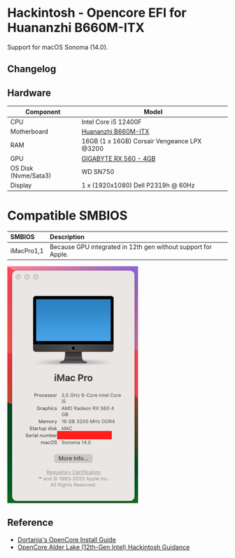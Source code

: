 # Hackintosh - Opencore EFI for Huananzhi B660M-ITX

Support for macOS Sonoma (14.0).

## Changelog

## Hardware

| **Component**        | **Model**                                                                                   |
| -------------------- | ------------------------------------------------------------------------------------------- |
| CPU                  | Intel Core i5 12400F                                                                        |
| Motherboard          | [Huananzhi B660M-ITX](http://www.huananzhi.com/en/more.php?lm=10&id=640)                    |
| RAM                  | 16GB (1 x 16GB) Corsair Vengeance LPX @3200                                                 |
| GPU                  | [GIGABYTE RX 560 - 4GB](https://www.gigabyte.com/vn/Graphics-Card/GV-RX560OC-4GD-rev-10#kf) |
| OS Disk (Nvme/Sata3) | WD SN750                                                                                    |
| Display              | 1 x (1920x1080) Dell P2319h @ 60Hz                                                          |

# Compatible SMBIOS

| SMBIOS     | Description                                                   |
| :--------- | :------------------------------------------------------------ |
| iMacPro1,1 | Because GPU integrated in 12th gen without support for Apple. |

![Sonoma](./doc/images/sonoma.png)

## Reference

- [Dortania's OpenCore Install Guide](https://dortania.github.io/OpenCore-Install-Guide/)
- [OpenCore Alder Lake (12th-Gen Intel) Hackintosh Guidance](https://github.com/luchina-gabriel/BASE-EFI-INTEL-DESKTOP-12THGEN-ALDER-LAKE)
